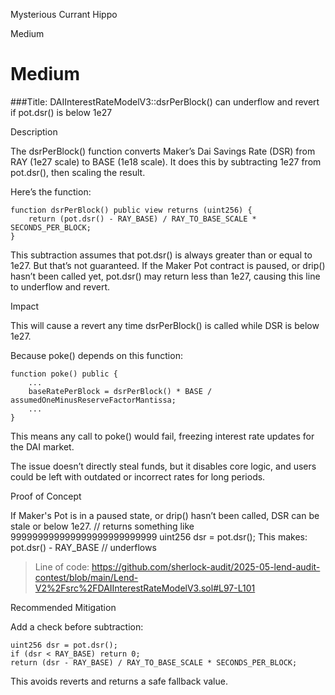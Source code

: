 Mysterious Currant Hippo

Medium

# Medium

###Title: DAIInterestRateModelV3::dsrPerBlock() can underflow and revert if pot.dsr() is below 1e27

Description

The dsrPerBlock() function converts Maker’s Dai Savings Rate (DSR) from RAY (1e27 scale) to BASE (1e18 scale). It does this by subtracting 1e27 from pot.dsr(), then scaling the result.

Here’s the function:
```solidity
function dsrPerBlock() public view returns (uint256) {
    return (pot.dsr() - RAY_BASE) / RAY_TO_BASE_SCALE * SECONDS_PER_BLOCK;
}
```

This subtraction assumes that pot.dsr() is always greater than or equal to 1e27. But that’s not guaranteed. If the Maker Pot contract is paused, or drip() hasn’t been called yet, pot.dsr() may return less than 1e27, causing this line to underflow and revert.


Impact

This will cause a revert any time dsrPerBlock() is called while DSR is below 1e27.

Because poke() depends on this function:
```solidity
function poke() public {
    ...
    baseRatePerBlock = dsrPerBlock() * BASE / assumedOneMinusReserveFactorMantissa;
    ...
}
```

This means any call to poke() would fail, freezing interest rate updates for the DAI market.

The issue doesn’t directly steal funds, but it disables core logic, and users could be left with outdated or incorrect rates for long periods.



Proof of Concept

If Maker's Pot is in a paused state, or drip() hasn’t been called, DSR can be stale or below 1e27.
// returns something like 999999999999999999999999999
uint256 dsr = pot.dsr();
This makes:
pot.dsr() - RAY_BASE  // underflows

> Line of code: https://github.com/sherlock-audit/2025-05-lend-audit-contest/blob/main/Lend-V2%2Fsrc%2FDAIInterestRateModelV3.sol#L97-L101


Recommended Mitigation

Add a  check before subtraction:
```solidity
uint256 dsr = pot.dsr();
if (dsr < RAY_BASE) return 0;
return (dsr - RAY_BASE) / RAY_TO_BASE_SCALE * SECONDS_PER_BLOCK;
```

This avoids reverts and returns a safe fallback value.